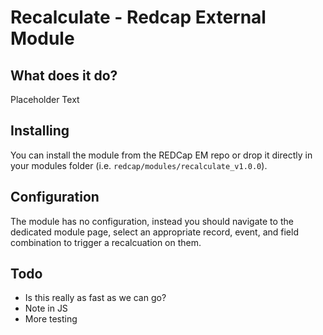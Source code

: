 # Recalculate - Redcap External Module

## What does it do?

Placeholder Text

## Installing

You can install the module from the REDCap EM repo or drop it directly in your modules folder (i.e. `redcap/modules/recalculate_v1.0.0`).

## Configuration

The module has no configuration, instead you should navigate to the dedicated module page, select an appropriate record, event, and field combination to trigger a recalcuation on them.

## Todo 

* Is this really as fast as we can go?
* Note in JS
* More testing
